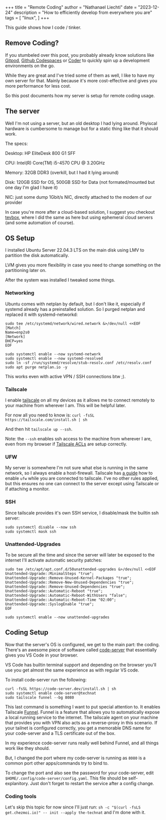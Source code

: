 +++
title = "Remote Coding"
author = "Nathanael Liechti"
date = "2023-12-24"
description = "How to efficiently develop from everywhere you are"
tags = [
  "linux",
]
+++

This guide shows how I code / tinker.

## Remove Coding?

If you stumbeled over this post, you probably already know solutions like [Gitpod](https://www.gitpod.io/), [Github Codespaces](https://github.com/features/codespaces) or [Coder](https://coder.com/) to quickly spin up a development environments on the go.

While they are great and I've tried some of them as well, I like to have my own server for that. Mainly because it's more cost-effective and gives you more performance for less cost.

So this post documents how my server is setup for remote coding usage.

## The server

Well I'm not using a server, but an old desktop I had lying around. Phyiscal hardware is cumbersome to manage but for a static thing like that it should work.

The specs:

Desktop: HP EliteDesk 800 G1 SFF

CPU: Intel(R) Core(TM) i5-4570 CPU @ 3.20GHz

Memory: 32GB DDR3 (overkill, but I had it lying around)

Disk: 120GB SSD for OS, 500GB SSD for Data (not formated/mounted but one day I'm glad I have it)

NIC: just some dump 1Gbit/s NIC, directly attached to the modem of our provider

In case you're more after a cloud-based solution, I suggest you checkout [tevbox](https://github.com/the-technat/tevbox), where I did the same as here but using ephemeral cloud servers (and some automation of course).

## OS Setup

I installed Ubuntu Server 22.04.3 LTS on the main disk using LMV to partition the disk automatically.

LVM gives you more flexibility in case you need to change something on the partitioning later on.

After the system was installed I tweaked some things.

### Networking

Ubuntu comes with netplan by default, but I don't like it, especially if systemd already has a preinstalled solution. So I purged netplan and replaced it with systemd-networkd:

```console
sudo tee /etc/systemd/network/wired.network &>/dev/null <<EOF
[Match]
Name=enp2s0
[Network]
DHCP=yes
EOF

sudo systemctl enable --now systemd-network
sudo systemctl enable --now systemd-resolved
sudo ln -sf /run/systemd/resolve/stub-resolv.conf /etc/resolv.conf
sudo apt purge netplan.io -y
```

This works even with active VPN / SSH connections btw ;).

### Tailscale

I enable [tailscale](https://tailscale.com) on all my devices as it allows me to connect remotely to your machine from wherever I am. This will be helpful later.

For now all you need to know is: `curl -fsSL https://tailscale.com/install.sh | sh` 

And then hit `tailscale up --ssh`.

Note: the `--ssh` enables ssh access to the machine from wherever I are, even from my browser if [Tailscale ACLs](https://tailscale.com/kb/1018/acls) are setup correctly.

### UFW

My server is somewhere I'm not sure what else is running in the same network, so I always enable a host-firewall. Tailscale has [a guide](https://tailscale.com/kb/1077/secure-server-ubuntu-18-04) how to enable `ufw` while you are connected to tailscale. I've no other rules applied, but this ensures no one can connect to the server except using Tailscale or if attaching a monitor.

### SSH

Since tailscale provides it's own SSH service, I disable/mask the builtin ssh server:

```
sudo systemctl disable --now ssh
sudo systemctl mask ssh
```

### Unattended-Upgrades

To be secure all the time and since the server will later be exposed to the internet I'll activate automatic security patches:


```console
sudo tee /etc/apt/apt.conf.d/50unattended-upgrades &>/dev/null <<EOF
Unattended-Upgrade::MinimalSteps "true";
Unattended-Upgrade::Remove-Unused-Kernel-Packages "true";
Unattended-Upgrade::Remove-New-Unused-Dependencies "true";
Unattended-Upgrade::Remove-Unused-Dependencies "true";
Unattended-Upgrade::Automatic-Reboot "true";
Unattended-Upgrade::Automatic-Reboot-WithUsers "false";
Unattended-Upgrade::Automatic-Reboot-Time "02:00";
Unattended-Upgrade::SyslogEnable "true";
EOF

sudo systemctl enable --now unattended-upgrades
```

## Coding Setup

Now that the server's OS is configured, we get to the main part: the coding. There's an awesome piece of software called [code-server](https://github.com/coder/code-server) that essentially gives you VS Code in your browser.

VS Code has builtin terminal support and depending on the browser you'll use you get almost the same experience as with regular VS code.

To install code-server run the following:

```console
curl -fsSL https://code-server.dev/install.sh | sh
sudo systemctl enable code-server@technat
sudo tailscale funnel --bg 8080
```

This last command is something I want to put special attention to. It enables Tailscale [Funnel](https://tailscale.com/blog/introducing-tailscale-funnel). Funnel is a feature that allows you to automatically expose a local running service to the internet. The tailscale agent on your machine that provides you with VPN also acts as a reverse-proxy in this scenario. If your tailnet is configured correctly, you get a memorable DNS name for your code-server and a TLS certificate out of the box.

In my experience code-server runs really well behind Funnel, and all things work like they should.

But, I changed the port where my code-server is running as `8080` is a common port other apps/commands try to bind to.

To change the port and also see the password for your code-server, edit `$HOME/.config/code-server/config.yaml`. This file should be self-explanitory. Just don't forget to restart the service after a config change.

### Coding tools

Let's skip this topic for now since I'll just run: `sh -c "$(curl -fsLS get.chezmoi.io)" -- init --apply the-technat` and I'm done with it. 
